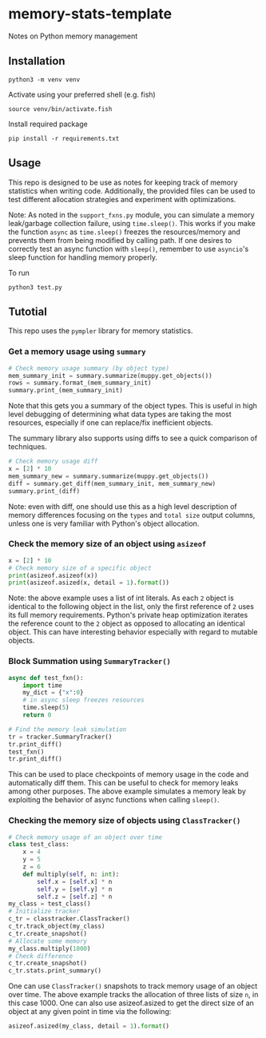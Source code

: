 # memory-stats-template
Notes on Python memory management

## Installation

```
python3 -m venv venv
```

Activate using your preferred shell (e.g. fish)
```
source venv/bin/activate.fish
```
Install required package 
```
pip install -r requirements.txt 
```

## Usage
This repo is designed to be use as notes for keeping track of memory statistics when writing code. Additionally, the provided files can be used to test different allocation strategies and experiment with optimizations. 

Note: As noted in the `support_fxns.py` module, you can simulate a memory leak/garbage collection failure, using `time.sleep()`. This works if you make the function `async` as `time.sleep()` freezes the resources/memory and prevents them from being modified by calling path. If one desires to correctly test an async function with `sleep()`, remember to use `asyncio`'s sleep function for handling memory properly. 

To run 
```
python3 test.py
```

## Tutotial

This repo uses the `pympler` library for memory statistics.


### Get a memory usage using `summary`
```py
# Check memory usage summary (by object type)
mem_summary_init = summary.summarize(muppy.get_objects())
rows = summary.format_(mem_summary_init)
summary.print_(mem_summary_init)
```
Note that this gets you a summary of the object types. This is useful in high level debugging of determining what data types are taking the most resources, especially if one can replace/fix inefficient objects.

The summary library also supports using diffs to see a quick comparison of techniques. 
```py
# Check memory usage diff
x = [2] * 10
mem_summary_new = summary.summarize(muppy.get_objects())
diff = summary.get_diff(mem_summary_init, mem_summary_new)
summary.print_(diff)
```
Note: even with diff, one should use this as a high level description of memory differences focusing on the `types` and `total size` output columns, unless one is very familiar with Python's object allocation. 

### Check the memory size of an object using `asizeof`
```py
x = [2] * 10
# Check memory size of a specific object
print(asizeof.asizeof(x)) 
print(asizeof.asized(x, detail = 1).format()) 
```
Note: the above example uses a list of int literals. As each `2` object is identical to the following object in the list, only the first reference of `2` uses its full memory requirements. Python's private heap optimization iterates the reference count to the `2` object as opposed to allocating an identical object. This can have interesting behavior especially with regard to mutable objects. 

### Block Summation using `SummaryTracker()`
```py
async def test_fxn():
    import time
    my_dict = {"x":0}
    # in async sleep freezes resources 
    time.sleep(5)
    return 0

# Find the memory leak simulation
tr = tracker.SummaryTracker()
tr.print_diff()
test_fxn()
tr.print_diff()
```
This can be used to place checkpoints of memory usage in the code and automatically diff them. This can be useful to check for memory leaks among other purposes. The above example simulates a memory leak by exploiting the behavior of async functions when calling `sleep()`. 

### Checking the memory size of objects using `ClassTracker()`
```py
# Check memory usage of an object over time
class test_class:
    x = 4
    y = 5
    z = 6
    def multiply(self, n: int):
        self.x = [self.x] * n
        self.y = [self.y] * n
        self.z = [self.z] * n
my_class = test_class() 
# Initialize tracker 
c_tr = classtracker.ClassTracker()
c_tr.track_object(my_class)
c_tr.create_snapshot()
# Allocate some memory
my_class.multiply(1000)
# Check difference
c_tr.create_snapshot()
c_tr.stats.print_summary()
```

One can use `ClassTracker()` snapshots to track memory usage of an object over time. The above example tracks the allocation of three lists of size `n`, in this case 1000. One can also use asizeof.asized to get the direct size of an object at any given point in time via the following:
```py
asizeof.asized(my_class, detail = 1).format()
```
